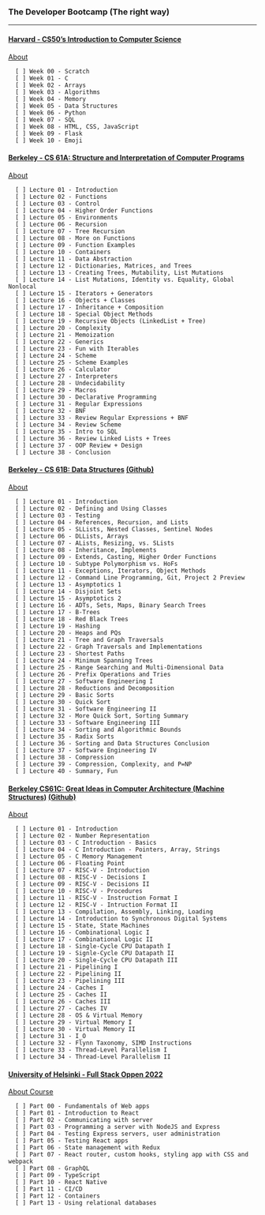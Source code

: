 ### The Developer Bootcamp (The right way)
---

#### [Harvard - CS50’s Introduction to Computer Science](https://cs50.harvard.edu/x/2022/)<br>
[About](https://cs50.harvard.edu/x/2022/syllabus/)<br>

      [ ] Week 00 - Scratch
      [ ] Week 01 - C
      [ ] Week 02 - Arrays
      [ ] Week 03 - Algorithms
      [ ] Week 04 - Memory
      [ ] Week 05 - Data Structures
      [ ] Week 06 - Python
      [ ] Week 07 - SQL
      [ ] Week 08 - HTML, CSS, JavaScript
      [ ] Week 09 - Flask
      [ ] Week 10 - Emoji

#### [Berkeley - CS 61A: Structure and Interpretation of Computer Programs](https://inst.eecs.berkeley.edu/~cs61a/sp21/)<br>

[About](https://cs61a.org/articles/about/)

      [ ] Lecture 01 - Introduction
      [ ] Lecture 02 - Functions
      [ ] Lecture 03 - Control
      [ ] Lecture 04 - Higher Order Functions    
      [ ] Lecture 05 - Environments    
      [ ] Lecture 06 - Recursion    
      [ ] Lecture 07 - Tree Recursion    
      [ ] Lecture 08 - More on Functions    
      [ ] Lecture 09 - Function Examples    
      [ ] Lecture 10 - Containers    
      [ ] Lecture 11 - Data Abstraction    
      [ ] Lecture 12 - Dictionaries, Matrices, and Trees    
      [ ] Lecture 13 - Creating Trees, Mutability, List Mutations    
      [ ] Lecture 14 - List Mutations, Identity vs. Equality, Global Nonlocal    
      [ ] Lecture 15 - Iterators + Generators    
      [ ] Lecture 16 - Objects + Classes    
      [ ] Lecture 17 - Inheritance + Composition    
      [ ] Lecture 18 - Special Object Methods    
      [ ] Lecture 19 - Recursive Objects (LinkedList + Tree)    
      [ ] Lecture 20 - Complexity    
      [ ] Lecture 21 - Memoization    
      [ ] Lecture 22 - Generics    
      [ ] Lecture 23 - Fun with Iterables    
      [ ] Lecture 24 - Scheme    
      [ ] Lecture 25 - Scheme Examples    
      [ ] Lecture 26 - Calculator    
      [ ] Lecture 27 - Interpreters    
      [ ] Lecture 28 - Undecidability    
      [ ] Lecture 29 - Macros    
      [ ] Lecture 30 - Declarative Programming    
      [ ] Lecture 31 - Regular Expressions    
      [ ] Lecture 32 - BNF    
      [ ] Lecture 33 - Review Regular Expressions + BNF    
      [ ] Lecture 34 - Review Scheme    
      [ ] Lecture 35 - Intro to SQL    
      [ ] Lecture 36 - Review Linked Lists + Trees    
      [ ] Lecture 37 - OOP Review + Design    
      [ ] Lecture 38 - Conclusion

#### [Berkeley - CS 61B: Data Structures](https://sp21.datastructur.es/) [(Github)](https://github.com/orgs/Berkeley-CS61B/repositories)<br>

[About](https://sp21.datastructur.es/about.html)

      [ ] Lecture 01 - Introduction                 
      [ ] Lecture 02 - Defining and Using Classes
      [ ] Lecture 03 - Testing
      [ ] Lecture 04 - References, Recursion, and Lists
      [ ] Lecture 05 - SLLists, Nested Classes, Sentinel Nodes
      [ ] Lecture 06 - DLLists, Arrays
      [ ] Lecture 07 - ALists, Resizing, vs. SLists
      [ ] Lecture 08 - Inheritance, Implements
      [ ] Lecture 09 - Extends, Casting, Higher Order Functions
      [ ] Lecture 10 - Subtype Polymorphism vs. HoFs
      [ ] Lecture 11 - Exceptions, Iterators, Object Methods
      [ ] Lecture 12 - Command Line Programming, Git, Project 2 Preview
      [ ] Lecture 13 - Asymptotics 1
      [ ] Lecture 14 - Disjoint Sets
      [ ] Lecture 15 - Asymptotics 2
      [ ] Lecture 16 - ADTs, Sets, Maps, Binary Search Trees
      [ ] Lecture 17 - B-Trees
      [ ] Lecture 18 - Red Black Trees
      [ ] Lecture 19 - Hashing
      [ ] Lecture 20 - Heaps and PQs
      [ ] Lecture 21 - Tree and Graph Traversals
      [ ] Lecture 22 - Graph Traversals and Implementations
      [ ] Lecture 23 - Shortest Paths
      [ ] Lecture 24 - Minimum Spanning Trees
      [ ] Lecture 25 - Range Searching and Multi-Dimensional Data
      [ ] Lecture 26 - Prefix Operations and Tries
      [ ] Lecture 27 - Software Engineering I
      [ ] Lecture 28 - Reductions and Decomposition
      [ ] Lecture 29 - Basic Sorts
      [ ] Lecture 30 - Quick Sort
      [ ] Lecture 31 - Software Engineering II
      [ ] Lecture 32 - More Quick Sort, Sorting Summary
      [ ] Lecture 33 - Software Engineering III
      [ ] Lecture 34 - Sorting and Algorithmic Bounds
      [ ] Lecture 35 - Radix Sorts
      [ ] Lecture 36 - Sorting and Data Structures Conclusion
      [ ] Lecture 37 - Software Engineering IV
      [ ] Lecture 38 - Compression
      [ ] Lecture 39 - Compression, Complexity, and P=NP
      [ ] Lecture 40 - Summary, Fun

#### [Berkeley CS61C: Great Ideas in Computer Architecture (Machine Structures)](https://cs61c.org/sp22/) [(Github)](https://github.com/orgs/61c-teach/repositories)<br>

[About](https://inst.eecs.berkeley.edu/~cs61c/sp22/policies/)

      [ ] Lecture 01 - Introduction
      [ ] Lecture 02 - Number Representation    
      [ ] Lecture 03 - C Introduction - Basics    
      [ ] Lecture 04 - C Introduction - Pointers, Array, Strings    
      [ ] Lecture 05 - C Memory Management    
      [ ] Lecture 06 - Floating Point    
      [ ] Lecture 07 - RISC-V - Introduction    
      [ ] Lecture 08 - RISC-V - Decisions I    
      [ ] Lecture 09 - RISC-V - Decisions II    
      [ ] Lecture 10 - RISC-V - Procedures    
      [ ] Lecture 11 - RISC-V - Instruction Format I    
      [ ] Lecture 12 - RISC-V - Intruction Format II    
      [ ] Lecture 13 - Compilation, Assembly, Linking, Loading    
      [ ] Lecture 14 - Introduction to Synchronous Digital Systems    
      [ ] Lecture 15 - State, State Machines    
      [ ] Lecture 16 - Combinational Logic I    
      [ ] Lecture 17 - Combinational Logic II    
      [ ] Lecture 18 - Single-Cycle CPU Datapath I    
      [ ] Lecture 19 - Signle-Cycle CPU Datapath II    
      [ ] Lecture 20 - Single-Cycle CPU Datapath III    
      [ ] Lecture 21 - Pipelining I    
      [ ] Lecture 22 - Pipelining II    
      [ ] Lecture 23 - Pipelining III    
      [ ] Lecture 24 - Caches I    
      [ ] Lecture 25 - Caches II    
      [ ] Lecture 26 - Caches III    
      [ ] Lecture 27 - Caches IV    
      [ ] Lecture 28 - OS & Virtual Memory    
      [ ] Lecture 29 - Virtual Memory I    
      [ ] Lecture 30 - Virtual Memory II    
      [ ] Lecture 31 - I_O    
      [ ] Lecture 32 - Flynn Taxonomy, SIMD Instructions    
      [ ] Lecture 33 - Thread-Level Parallelism I    
      [ ] Lecture 34 - Thread-Level Parallelism II

#### [University of Helsinki - Full Stack Oppen 2022](https://fullstackopen.com/en/)<br>

[About Course](https://fullstackopen.com/en/about)

      [ ] Part 00 - Fundamentals of Web apps
      [ ] Part 01 - Introduction to React
      [ ] Part 02 - Communicating with server
      [ ] Part 03 - Programming a server with NodeJS and Express
      [ ] Part 04 - Testing Express servers, user administration
      [ ] Part 05 - Testing React apps
      [ ] Part 06 - State management with Redux
      [ ] Part 07 - React router, custom hooks, styling app with CSS and webpack
      [ ] Part 08 - GraphQL
      [ ] Part 09 - TypeScript
      [ ] Part 10 - React Native
      [ ] Part 11 - CI/CD
      [ ] Part 12 - Containers
      [ ] Part 13 - Using relational databases
